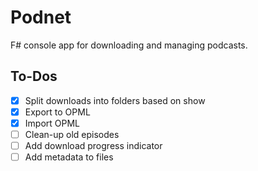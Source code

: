 # Podnet

F# console app for downloading and managing podcasts.

## To-Dos

- [x] Split downloads into folders based on show
- [x] Export to OPML
- [x] Import OPML
- [ ] Clean-up old episodes
- [ ] Add download progress indicator
- [ ] Add metadata to files
